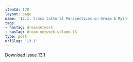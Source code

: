 ```yaml
---
itemId: 170
layout: page
name: '13.1: Cross Cultural Perspectives on Dream & Myth'
tags:
- hasTag: dreamnetwork
- hasTag: dream-network-volume-13
type: post
urlSlug: '13.1'
---
```

<a href="files/pdfs/Volume_13/13.1-Dream-Network_Volume-13_No-1.pdf" download="">Download issue 13.1</a>